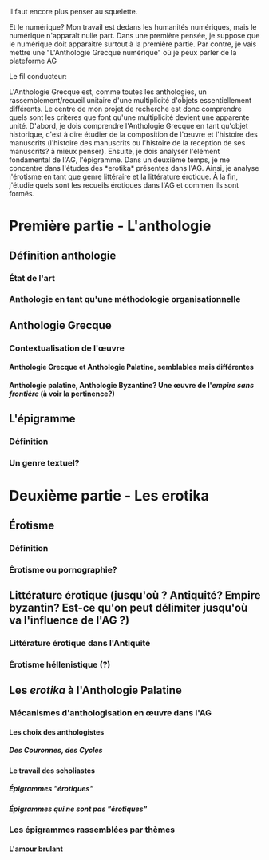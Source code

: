 <p>Il faut encore plus penser au squelette. </p>
<p>Et le numérique? Mon travail est dedans les humanités numériques, mais le numérique n'apparaît nulle part. Dans une première pensée, je suppose que le numérique doit apparaître surtout à la première partie. Par contre, je vais mettre une "L'Anthologie Grecque numérique" où je peux parler de la plateforme AG</p>
<p>Le fil conducteur:</p>
<p>L'Anthologie Grecque est, comme toutes les anthologies, un rassemblement/recueil unitaire d'une multiplicité d'objets essentiellement différents. Le centre de mon projet de recherche est donc comprendre quels sont les critères que font qu'une multiplicité devient une apparente unité. D'abord, je dois comprendre l'Anthologie Grecque en tant qu'objet historique, c'est à dire étudier de la composition de l'œuvre et l'histoire des manuscrits (l'histoire des manuscrits ou l'histoire de la reception de ses manuscrits? à mieux penser). Ensuite, je dois analyser l'élément fondamental de l'AG, l'épigramme. Dans un deuxième temps, je me concentre dans l'études des *erotika* présentes dans l'AG. Ainsi, je analyse l'érotisme en tant que genre littéraire et la littérature érotique. À la fin, j'étudie quels sont les recueils érotiques dans l'AG et commen ils sont formés. </p>

# Première partie - L'anthologie
## Définition anthologie
### État de l'art
### Anthologie en tant qu'une méthodologie organisationnelle
## Anthologie Grecque
### Contextualisation de l'œuvre
#### Anthologie Grecque et Anthologie Palatine, semblables mais différentes
#### Anthologie palatine, Anthologie Byzantine? Une œuvre de l'*empire sans frontière* (à voir la pertinence?)
## L'épigramme
### Définition
### Un genre textuel?
# Deuxième partie - Les erotika
## Érotisme
### Définition
### Érotisme ou pornographie?
## Littérature érotique (jusqu'où ? Antiquité? Empire byzantin? Est-ce qu'on peut délimiter jusqu'où va l'influence de l'AG ?)
### Littérature érotique dans l'Antiquité
### Érotisme héllenistique (?)
## Les *erotika* à l'Anthologie Palatine
### Mécanismes d'anthologisation en œuvre dans l'AG
#### Les choix des anthologistes
##### Des Couronnes, des Cycles
#### Le travail des scholiastes
##### Épigrammes "érotiques"
##### Épigrammes qui ne sont pas "érotiques"
### Les épigrammes rassemblées par thèmes
#### L'amour brulant
